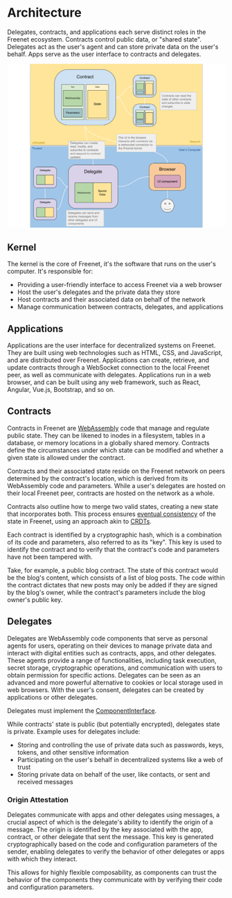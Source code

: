 # Architecture

Delegates, contracts, and applications each serve distinct roles in the Freenet
ecosystem. Contracts control public data, or "shared state". Delegates act as
the user's agent and can store private data on the user's behalf. Apps serve as
the user interface to contracts and delegates.

![Architectural Primitives Diagram](diagrams/primitives.svg)

## Kernel

The kernel is the core of Freenet, it's the software that runs on the user's
computer. It's responsible for:

* Providing a user-friendly interface to access Freenet via a web browser
* Host the user's delegates and the private data they store
* Host contracts and their associated data on behalf of the network
* Manage communication between contracts, delegates, and applications

## Applications

Applications are the user interface for decentralized systems on Freenet. They
are built using web technologies such as HTML, CSS, and JavaScript, and are
distributed over Freenet. Applications can create, retrieve, and update
contracts through a WebSocket connection to the local Freenet peer, as well as
communicate with delegates. Applications run in a web browser, and can be built
using any web framework, such as React, Angular, Vue.js, Bootstrap, and so on.

## Contracts

Contracts in Freenet are [WebAssembly](https://webassembly.org) code that manage
and regulate public state. They can be likened to inodes in a filesystem, tables
in a database, or memory locations in a globally shared memory. Contracts define
the circumstances under which state can be modified and whether a given state is
allowed under the contract.

Contracts and their associated state reside on the Freenet network on peers
determined by the contract's location, which is derived from its WebAssembly code
and parameters. While a user's delegates are hosted on their local Freenet peer,
contracts are hosted on the network as a whole.

Contracts also outline how to merge two valid states, creating a new state that
incorporates both. This process ensures [eventual
consistency](https://en.wikipedia.org/wiki/Eventual_consistency) of the state in
Freenet, using an approach akin to
[CRDTs](https://en.wikipedia.org/wiki/Conflict-free_replicated_data_type).

Each contract is identified by a cryptographic hash, which is a combination of
its code and parameters, also referred to as its "key". This key is used to
identify the contract and to verify that the contract's code and parameters have
not been tampered with.

Take, for example, a public blog contract. The state of this contract would be
the blog's content, which consists of a list of blog posts. The code within the
contract dictates that new posts may only be added if they are signed by the
blog's owner, while the contract's parameters include the blog owner's public
key.


## Delegates

Delegates are WebAssembly code components that serve as personal agents for
users, operating on their devices to manage private data and interact with
digital entities such as contracts, apps, and other delegates. These agents
provide a range of functionalities, including task execution, secret storage,
cryptographic operations, and communication with users to obtain permission for
specific actions. Delegates can be seen as an advanced and more powerful
alternative to cookies or local storage used in web browsers. With the user's
consent, delegates can be created by applications or other delegates.

Delegates must implement the
[ComponentInterface](https://github.com/freenet/locutus/blob/f1c8075e173f171c17ffa8d08803b2c9aea4ddf3/crates/locutus-stdlib/src/component_interface.rs#L121).

While contracts' state is public (but potentially encrypted), delegates state is
private. Example uses for delegates include:

* Storing and controlling the use of private data such as passwords, keys,
  tokens, and other sensitive information
* Participating on the user's behalf in decentralized systems like a web of
  trust
* Storing private data on behalf of the user, like contacts, or sent and
  received messages

### Origin Attestation

Delegates communicate with apps and other delegates using messages, a crucial
aspect of which is the delegate's ability to identify the origin of a message.
The origin is identified by the key associated with the app, contract, or other
delegate that sent the message. This key is generated cryptographically based on
the code and configuration parameters of the sender, enabling delegates to
verify the behavior of other delegates or apps with which they interact.

This allows for highly flexible composability, as components can trust the
behavior of the components they communicate with by verifying their code and
configuration parameters.